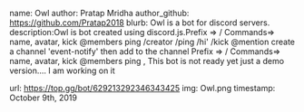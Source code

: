 name: Owl
author: Pratap Mridha
author_github: https://github.com/Pratap2018
blurb: Owl is a bot for discord servers.
description:Owl is bot created using discord.js.Prefix => / Commands=> name, avatar, kick @members ping 
/creator
/ping
/hi'
/kick @mention
create a channel 'event-notify' then add to the channel 
Prefix => / Commands=> name, avatar, kick @members ping , This bot is not ready yet just a demo version.... I am working on it

url: https://top.gg/bot/629213292346343425
img: Owl.png
timestamp: October 9th, 2019
